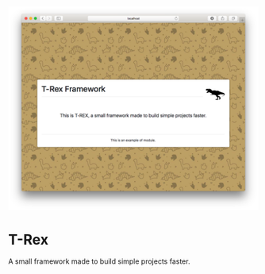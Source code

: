 ![T-Rex Printscreen](https://github.com/samuelfaj/T-Rex/blob/v.4.0/modules/index/views/view/assets/trex.screenshot.png)

# T-Rex
A small framework made to build simple projects faster.

